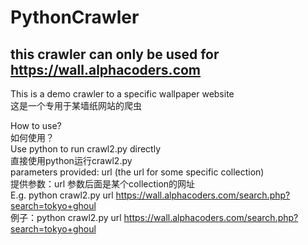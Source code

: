 # PythonCrawler
## this crawler can only be used for https://wall.alphacoders.com  
This is a demo crawler to a specific wallpaper website  
这是一个专用于某墙纸网站的爬虫  

How to use?  
如何使用？  
Use python to run crawl2.py directly  
直接使用python运行crawl2.py  
  parameters provided: url (the url for some specific collection)  
  提供参数：url 参数后面是某个collection的网址  
  E.g. python crawl2.py url https://wall.alphacoders.com/search.php?search=tokyo+ghoul  
  例子：python crawl2.py url https://wall.alphacoders.com/search.php?search=tokyo+ghoul  
  
 
